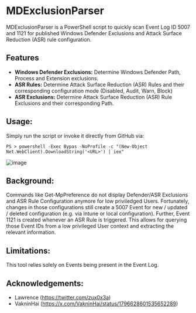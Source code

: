 # MDExclusionParser
MDExclusionParser is a PowerShell script to quickly scan Event Log ID 5007 and 1121 for published Windows Defender Exclusions and Attack Surface Reduction (ASR) rule configuration. 

## Features
- **Windows Defender Exclusions:** Determine Windows Defender Path, Process and Extension exclusions.
- **ASR Rules:** Determine Attack Surface Reduction (ASR) Rules and their corresponding configuration mode (Disabled, Audit, Warn, Block)
- **ASR Exclusions:** Determine Attack Surface Reduction (ASR) Rule Exclusions and their corresponding Path.

## Usage:
Simply run the script or invoke it directly from GitHub via:

```
PS > powershell -Exec Bypas -NoProfile -c "(New-Object Net.WebClient).DownloadString('<URL>') | iex"
```

![image](https://github.com/ViziosDe/MDExclusionParser/assets/23127806/d8fdcbcb-79af-49ed-acfb-8f85b9f59f43)

## Background:
Commands like Get-MpPreference do not display Defender/ASR Exclusions and ASR Rule Configuration anymore for low priviledged Users. 
Fortunately, changes in those configurations still create a 5007 Event for new / updated / deleted configuration (e.g. via Intune or local configuration). Further, Event 1121 is created whenever an ASR Rule is triggered.
This allows for querying those Event IDs from a low privileged User context and extracting the relevant information.

## Limitations:
This tool relies solely on Events being present in the Event Log.

## Acknowledgements:
- Lawrence (https://twitter.com/zux0x3a)
- VakninHai (https://x.com/VakninHai/status/1796628601535652289)
